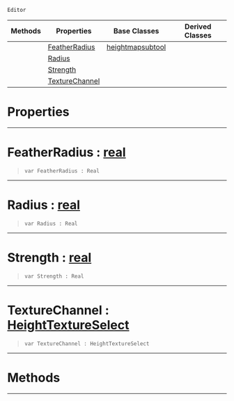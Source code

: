  `Editor`

|Methods|Properties|Base Classes|Derived Classes|
|---|---|---|---|
| |[ FeatherRadius](weightpaintertool.md#featherradius-zilch-engin)|[heightmapsubtool](heightmapsubtool.md)| |
| |[ Radius](weightpaintertool.md#radius-zilch-engine-docum)| | |
| |[ Strength](weightpaintertool.md#strength-zilch-engine-doc)| | |
| |[ TextureChannel](weightpaintertool.md#texturechannel-zilch-engi)| | |


 #  Properties


---  
 #  FeatherRadius : [real](../nada_base_types/real.md)

> 
> ```TS:Nada
> var FeatherRadius : Real


---  
 #  Radius : [real](../nada_base_types/real.md)

> 
> ```TS:Nada
> var Radius : Real


---  
 #  Strength : [real](../nada_base_types/real.md)

> 
> ```TS:Nada
> var Strength : Real


---  
 #  TextureChannel : [HeightTextureSelect](../enum_reference.md#heighttextureselect)

> 
> ```TS:Nada
> var TextureChannel : HeightTextureSelect


---  
 #  Methods


---  
 

 